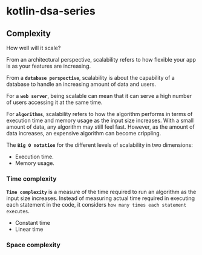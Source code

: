# kotlin-dsa-series

## Complexity

How well will it scale?

From an architectural perspective, scalability refers to how flexible your app is as your features are increasing. 

From a **`database perspective`**, scalability is about the capability of a database to handle an increasing amount of data and users. 

For a **`web server`**, being scalable can mean that it can serve a high number of users accessing it at the same time.

For **`algorithms`**, scalability refers to how the algorithm performs in terms of execution time and memory usage as the input size increases. With a small amount of data, any algorithm may still feel fast. However, as the amount of data increases, an expensive algorithm can become crippling.

The **`Big O notation`** for the different levels of scalability in two dimensions:

- Execution time.
- Memory usage.

### Time complexity

**`Time complexity`** is a measure of the time required to run an algorithm as the input size increases. Instead of measuring actual time required in executing each statement in the code, it considers `how many times each statement executes`.

- Constant time
- Linear time

### Space complexity
